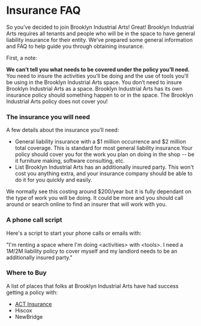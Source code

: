 # Insurance FAQ

So you’ve decided to join Brooklyn Industrial Arts! Great! Brooklyn Industrial Arts requires all tenants and people who will be in the space to have general liability insurance for their entity. We’ve prepared some general information and FAQ to help guide you through obtaining insurance.

First, a note:

**We can’t tell you what needs to be covered under the policy you’ll need.** You need to insure the activities you’ll be doing and the use of tools you’ll be using in the Brooklyn Industrial Arts space. You don’t need to insure Brooklyn Industrial Arts as a space. Brooklyn Industrial Arts has its own insurance policy should something happen to or in the space. The Brooklyn Industrial Arts policy does not cover you!

### The insurance you will need

A few details about the insurance you’ll need:

- General liability insurance with a $1 million occurrence and $2 million total coverage. This is standard for most general liability insurance.Your policy should cover you for the work you plan on doing in the shop -- be it furniture making, software consulting, etc.
- List Brooklyn Industrial Arts has an additionally insured party. This won't cost you anything extra, and your insurance company should be able to do it for you quickly and easily.

We normally see this costing around $200/year but it is fully dependant on the type of work you will be doing. It could be more and you should call around or search online to find an insurer that will work with you.

### A phone call script

Here's a script to start your phone calls or emails with:

"I'm renting a space where I'm doing &lt;activities> with &lt;tools>. I need a $1M/$2M liability policy to cover myself and my landlord needs to be an additionally insured party."

### Where to Buy

A list of places that folks at Brooklyn Industrial Arts have had success getting a policy with:

- [ACT Insurance](https://app.actinsurance.com/events/6236)
- Hiscox
- NewBridge
